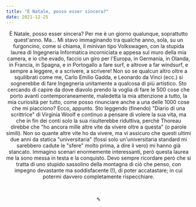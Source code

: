 ```yaml
---
title: "È Natale, posso esser sincera?"
date: 2021-12-25
---
```

<div align="center">
È Natale, posso esser sincera? Per me è un giorno qualunque, soprattutto quest'anno. Ma... Mi stavo immaginando tra qualche anno, sola, su un furgoncino, come si chiama, il minivan tipo Volkswagen, con la stupida laurea di Ingegneria Informatica incorniciata e appesa sul muro della mia camera, e io che evado, faccio un giro per l'Europa, in Germania, in Olanda, in Francia, in Spagna, e in Portogallo a fare surf, e altrove a far windsurf, e sempre a leggere, e a scrivere, a scrivere! Non so se qualcun altro oltre a squilibrati come me, Carlo Emilio Gadda, e Leonardo da Vinci (ecc.) si sognerebbe di fare Ingegneria unitamente a qualcosa di più artistico. Sto cercando di capire da dove diavolo prendo la voglia di fare le 500 cose che porto avanti contemporaneamente, maledetta la mia attenzione a tutto, la mia curiosità per tutto, come posso rinunciare anche a una delle 1000 cose che mi piacciono? Ecco, appunto. Sto leggendo (finendo) "Diario di una scrittrice" di Virginia Woolf e continuo a pensare di volere la sua vita, ma che in fin dei conti solo la sua risulterebbe riduttiva, perché Thoreau direbbe che "ho ancora mille altre vite da vivere oltre a questa" (o parole simili). Non so quante altre vite ho da vivere, ma vi assicuro che questi ultimi due anni da statica "universitaria" (fossi solo un'universitaria standard mi sarebbero cadute le "sfere" molto prima, a dire il vero) mi hanno già stancato. Immagino scenari enormemente interessanti, però questa laurea me la sono messa in testa e la conquisto. Devo sempre ricordare però che si tratta di uno stupido sassolino della montagna di ciò che penso, con impegno devastante ma soddisfacente (!), di poter accatastare; in cui potermi davvero completamente rispecchiare.
</div>

&nbsp;

<div align="center">
  ✎
</div>
